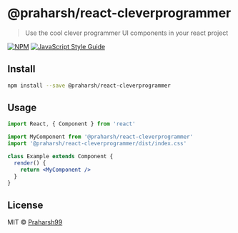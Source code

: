 # @praharsh/react-cleverprogrammer

> Use the cool clever programmer UI components in your react project

[![NPM](https://img.shields.io/npm/v/@praharsh/react-cleverprogrammer.svg)](https://www.npmjs.com/package/@praharsh/react-cleverprogrammer) [![JavaScript Style Guide](https://img.shields.io/badge/code_style-standard-brightgreen.svg)](https://standardjs.com)

## Install

```bash
npm install --save @praharsh/react-cleverprogrammer
```

## Usage

```jsx
import React, { Component } from 'react'

import MyComponent from '@praharsh/react-cleverprogrammer'
import '@praharsh/react-cleverprogrammer/dist/index.css'

class Example extends Component {
  render() {
    return <MyComponent />
  }
}
```

## License

MIT © [Praharsh99](https://github.com/Praharsh99)
